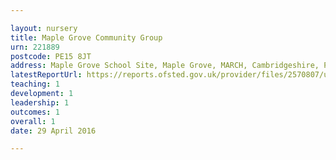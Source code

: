 ```yaml
---

layout: nursery
title: Maple Grove Community Group
urn: 221889
postcode: PE15 8JT
address: Maple Grove School Site, Maple Grove, MARCH, Cambridgeshire, PE15 8JT
latestReportUrl: https://reports.ofsted.gov.uk/provider/files/2570807/urn/221889.pdf
teaching: 1
development: 1
leadership: 1
outcomes: 1
overall: 1
date: 29 April 2016

---
```

